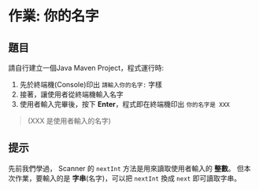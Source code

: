 # 作業: 你的名字

## 題目

請自行建立一個Java Maven Project，程式運行時:
  
1. 先於終端機(Console)印出 `請輸入你的名字:` 字樣
2. 接著，讓使用者從終端機輸入名字
3. 使用者輸入完畢後，按下 **Enter**，程式即在終端機印出 `你的名字是 XXX` 
> (XXX 是使用者輸入的名字)


## 提示

先前我們學過， Scanner 的 `nextInt` 方法是用來讀取使用者輸入的 **整數**。
但本次作業，要輸入的是 **字串**(名字)，可以把 `nextInt` 換成 `next` 即可讀取字串。
